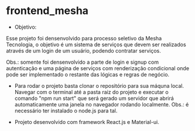 # frontend_mesha

* Objetivo:

Esse projeto foi densenvolvido para processo seletivo da Mesha Tecnologia, o objetivo é um sistema de serviços que devem ser realizados através de um login de um usuário, podendo contratar serviços.

Obs.: somente foi densenvolvido a parte de login e signup com autenticação e uma página de serviços com renderização condicional onde pode ser implementado o restante das lógicas e regras de negócio.

* Para rodar o projeto basta clonar o repositório para sua máquna local. Navegar com o terminal até a pasta raiz do projeto e executar o comando "npm run start" que será gerado um servidor que abrirá automaticamente uma janela no navegador rodando localmente. Obs.: é necessário ter instalado o node.js para tal.

* Projeto desenvolvido com framework React.js e Material-ui.

